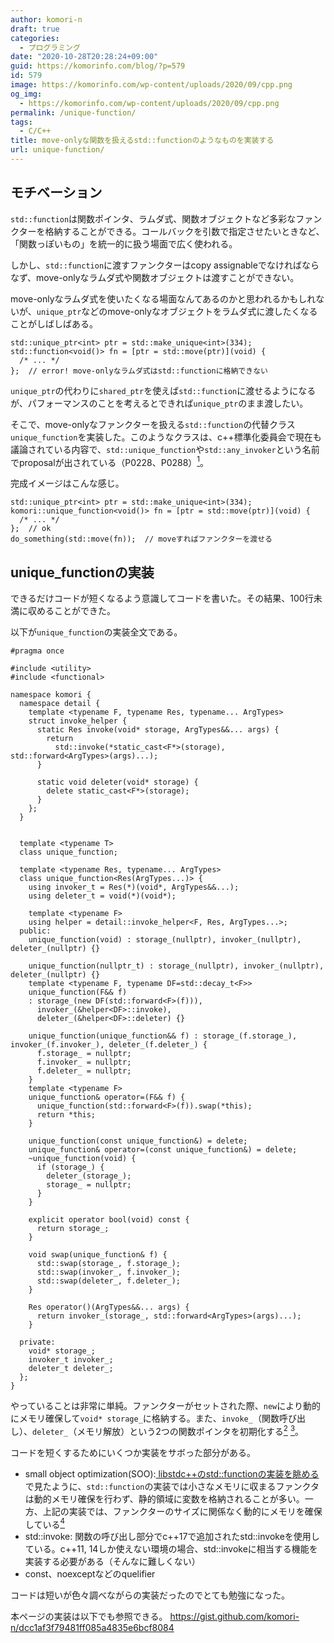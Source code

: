 ```yaml
---
author: komori-n
draft: true
categories:
  - プログラミング
date: "2020-10-28T20:28:24+09:00"
guid: https://komorinfo.com/blog/?p=579
id: 579
image: https://komorinfo.com/wp-content/uploads/2020/09/cpp.png
og_img:
  - https://komorinfo.com/wp-content/uploads/2020/09/cpp.png
permalink: /unique-function/
tags:
  - C/C++
title: move-onlyな関数を扱えるstd::functionのようなものを実装する
url: unique-function/
---
```


## モチベーション

`std::function`は関数ポインタ、ラムダ式、関数オブジェクトなど多彩なファンクターを格納することができる。コールバックを引数で指定させたいときなど、「関数っぽいもの」を統一的に扱う場面で広く使われる。

しかし、`std::function`に渡すファンクターはcopy assignableでなければならなず、move-onlyなラムダ式や関数オブジェクトは渡すことができない。

move-onlyなラムダ式を使いたくなる場面なんてあるのかと思われるかもしれないが、`unique_ptr`などのmove-onlyなオブジェクトをラムダ式に渡したくなることがしばしばある。

```
std::unique_ptr<int> ptr = std::make_unique<int>(334);
std::function<void()> fn = [ptr = std::move(ptr)](void) {
  /* ... */
};  // error! move-onlyなラムダ式はstd::functionに格納できない
```

`unique_ptr`の代わりに`shared_ptr`を使えば`std::function`に渡せるようになるが、パフォーマンスのことを考えるとできれば`unique_ptr`のまま渡したい。

そこで、move-onlyなファンクターを扱える`std::function`の代替クラス`unique_function`を実装した。このようなクラスは、c++標準化委員会で現在も議論されている内容で、`std::unique_function`や`std::any_invoker`という名前でproposalが出されている（P0228、P0288）<span class="easy-footnote-margin-adjust" id="easy-footnote-1-579"></span><span class="easy-footnote">[<sup>1</sup>](https://komorinfo.com/blog/unique-function/#easy-footnote-bottom-1-579 "個人的には、<code>std::unique_function</code>が<code>std::function</code>のmove-only版であることは分かりやすいが、<code>std::any_invoker</code>は何をするクラスなのか分かりにくいと思う")</span>。

完成イメージはこんな感じ。

```
std::unique_ptr<int> ptr = std::make_unique<int>(334);
komori::unique_function<void()> fn = [ptr = std::move(ptr)](void) {
  /* ... */
};  // ok
do_something(std::move(fn));  // moveすればファンクターを渡せる
```

## unique_functionの実装

できるだけコードが短くなるよう意識してコードを書いた。その結果、100行未満に収めることができた。

以下が`unique_function`の実装全文である。

```
#pragma once

#include <utility>
#include <functional>

namespace komori {
  namespace detail {
    template <typename F, typename Res, typename... ArgTypes>
    struct invoke_helper {
      static Res invoke(void* storage, ArgTypes&&... args) {
        return
          std::invoke(*static_cast<F*>(storage), std::forward<ArgTypes>(args)...);
      }

      static void deleter(void* storage) {
        delete static_cast<F*>(storage);
      }
    };
  }


  template <typename T>
  class unique_function;

  template <typename Res, typename... ArgTypes>
  class unique_function<Res(ArgTypes...)> {
    using invoker_t = Res(*)(void*, ArgTypes&&...);
    using deleter_t = void(*)(void*);

    template <typename F>
    using helper = detail::invoke_helper<F, Res, ArgTypes...>;
  public:
    unique_function(void) : storage_(nullptr), invoker_(nullptr), deleter_(nullptr) {}

    unique_function(nullptr_t) : storage_(nullptr), invoker_(nullptr), deleter_(nullptr) {}
    template <typename F, typename DF=std::decay_t<F>>
    unique_function(F&& f)
    : storage_(new DF(std::forward<F>(f))),
      invoker_(&helper<DF>::invoke),
      deleter_(&helper<DF>::deleter) {}

    unique_function(unique_function&& f) : storage_(f.storage_), invoker_(f.invoker_), deleter_(f.deleter_) {
      f.storage_ = nullptr;
      f.invoker_ = nullptr;
      f.deleter_ = nullptr;
    }
    template <typename F>
    unique_function& operator=(F&& f) {
      unique_function(std::forward<F>(f)).swap(*this);
      return *this;
    }

    unique_function(const unique_function&) = delete;
    unique_function& operator=(const unique_function&) = delete;
    ~unique_function(void) {
      if (storage_) {
        deleter_(storage_);
        storage_ = nullptr;
      }
    }

    explicit operator bool(void) const {
      return storage_;
    }

    void swap(unique_function& f) {
      std::swap(storage_, f.storage_);
      std::swap(invoker_, f.invoker_);
      std::swap(deleter_, f.deleter_);
    }

    Res operator()(ArgTypes&&... args) {
      return invoker_(storage_, std::forward<ArgTypes>(args)...);
    }

  private:
    void* storage_;
    invoker_t invoker_;
    deleter_t deleter_;
  };
}
```

やっていることは非常に単純。ファンクターがセットされた際、`new`により動的にメモリ確保して`void* storage_`に格納する。また、`invoke_`（関数呼び出し）、`deleter_`（メモリ解放）という2つの関数ポインタを初期化する<span class="easy-footnote-margin-adjust" id="easy-footnote-2-579"></span><span class="easy-footnote">[<sup>2</sup>](https://komorinfo.com/blog/unique-function/#easy-footnote-bottom-2-579 "実装のミソはここ。<code>unique_function<Res(ArgTypes...)></code>は格納している型に関するtemplate parameterは持っていないが、ファンクターを渡された時に、その呼出方法とメモリ開放方法を覚えておくことで、ファンクターの型を忘れてしまっても良い構造になっている。頭いい。")</span> <span class="easy-footnote-margin-adjust" id="easy-footnote-3-579"></span><span class="easy-footnote">[<sup>3</sup>](https://komorinfo.com/blog/unique-function/#easy-footnote-bottom-3-579 "<code>unique_function</code>の中では動的に確保した<code>void*</code>でファンクターを管理しているので、<code>delete</code>する際は適切にメモリ解放するdeleterが必要になる。")</span>。

コードを短くするためにいくつか実装をサボった部分がある。

- small object optimization(SOO):[ libstdc++のstd::functionの実装を眺める](https://komorinfo.com/blog/libstd-function-impl/) で見たように、`std::function`の実装では小さなメモリに収まるファンクタは動的メモリ確保を行わず、静的領域に変数を格納されることが多い。一方、上記の実装では、ファンクターのサイズに関係なく動的にメモリを確保している<span class="easy-footnote-margin-adjust" id="easy-footnote-4-579"></span><span class="easy-footnote">[<sup>4</sup>](https://komorinfo.com/blog/unique-function/#easy-footnote-bottom-4-579 "これに対応しようとすると、型のサイズに応じて<code>invoke_helper</code>を分岐させたり、invoker, deleterに加えてmover（moveの時にポインタ付け替えで済ますか<code>std::move</code>をするか）を実装する必要があり、かなり大変。")</span>
- std::invoke: 関数の呼び出し部分でc++17で追加されたstd::invokeを使用している。c++11, 14しか使えない環境の場合、std::invokeに相当する機能を実装する必要がある（そんなに難しくない）
- const、noexceptなどのquelifier

コードは短いが色々調べながらの実装だったのでとても勉強になった。

本ページの実装は以下でも参照できる。
<https://gist.github.com/komori-n/dcc1af3f79481ff085a4835e6bcf8084>
